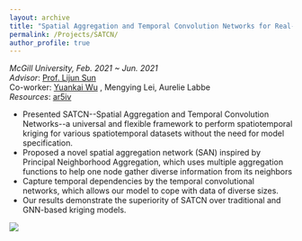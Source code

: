 ```yaml
---
layout: archive
title: "Spatial Aggregation and Temporal Convolution Networks for Real-time Kriging"
permalink: /Projects/SATCN/
author_profile: true
---
```


*McGill University, Feb. 2021 ~ Jun. 2021*  
*Advisor*:  [Prof. Lijun Sun](https://lijunsun.github.io/)  
Co-worker: [Yuankai Wu](https://kaimaoge.github.io/) , Mengying Lei, Aurelie Labbe  
*Resources*: [ar5iv](https://ar5iv.labs.arxiv.org/html/2109.12144)    
* Presented SATCN--Spatial Aggregation and Temporal Convolution Networks--a universal and flexible framework to perform spatiotemporal kriging for various spatiotemporal datasets without the need for model specification. 
* Proposed a novel spatial aggregation network (SAN) inspired by Principal Neighborhood Aggregation, which uses multiple aggregation functions to help one node gather diverse information from its neighbors
* Capture temporal dependencies by the temporal convolutional networks, which allows our model to cope with data of diverse sizes. 
* Our results demonstrate the superiority of SATCN over traditional and GNN-based kriging models.


![](../../files/satcn.png)


<object data="../../files/satcn.pdf" width="1000" height="1000" type='application/pdf'></object>
